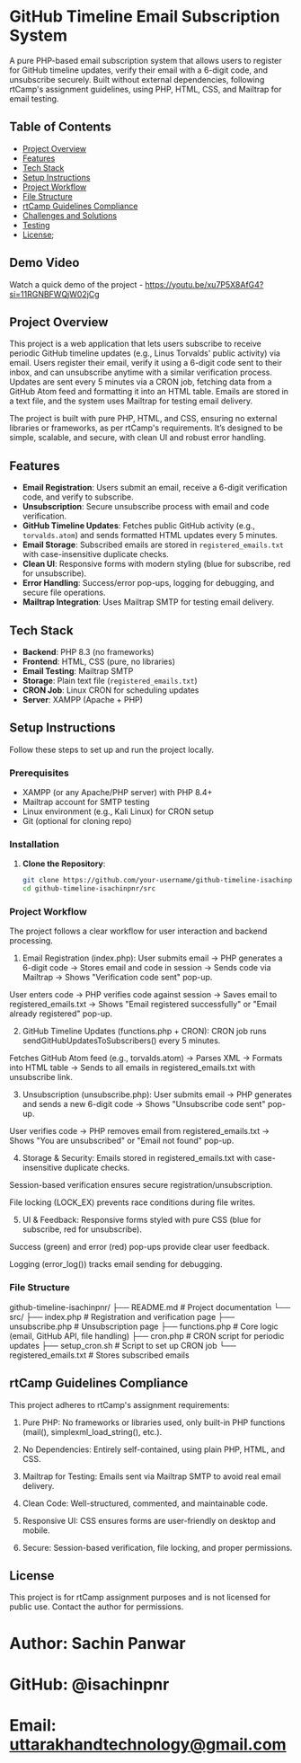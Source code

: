# GitHub Timeline Email Subscription System

A pure PHP-based email subscription system that allows users to register for GitHub timeline updates, verify their email with a 6-digit code, and unsubscribe securely. Built without external dependencies, following rtCamp's assignment guidelines, using PHP, HTML, CSS, and Mailtrap for email testing.

## Table of Contents
- [Project Overview](#project-overview)
- [Features](#features)
- [Tech Stack](#tech-stack)
- [Setup Instructions](#setup-instructions)
- [Project Workflow](#project-workflow)
- [File Structure](#file-structure)
- [rtCamp Guidelines Compliance](#rtcamp-guidelines-compliance)
- [Challenges and Solutions](#challenges-and-solutions)
- [Testing](#testing)
- [License](#license);

## Demo Video
Watch a quick demo of the project - https://youtu.be/xu7P5X8AfG4?si=11RGNBFWQjW02jCg  
<!-- *Note*: The video is private; contact the author for access if needed. -->

## Project Overview
This project is a web application that lets users subscribe to receive periodic GitHub timeline updates (e.g., Linus Torvalds' public activity) via email. Users register their email, verify it using a 6-digit code sent to their inbox, and can unsubscribe anytime with a similar verification process. Updates are sent every 5 minutes via a CRON job, fetching data from a GitHub Atom feed and formatting it into an HTML table. Emails are stored in a text file, and the system uses Mailtrap for testing email delivery.

The project is built with pure PHP, HTML, and CSS, ensuring no external libraries or frameworks, as per rtCamp's requirements. It’s designed to be simple, scalable, and secure, with clean UI and robust error handling.

## Features
- **Email Registration**: Users submit an email, receive a 6-digit verification code, and verify to subscribe.
- **Unsubscription**: Secure unsubscribe process with email and code verification.
- **GitHub Timeline Updates**: Fetches public GitHub activity (e.g., `torvalds.atom`) and sends formatted HTML updates every 5 minutes.
- **Email Storage**: Subscribed emails are stored in `registered_emails.txt` with case-insensitive duplicate checks.
- **Clean UI**: Responsive forms with modern styling (blue for subscribe, red for unsubscribe).
- **Error Handling**: Success/error pop-ups, logging for debugging, and secure file operations.
- **Mailtrap Integration**: Uses Mailtrap SMTP for testing email delivery.

## Tech Stack
- **Backend**: PHP 8.3 (no frameworks)
- **Frontend**: HTML, CSS (pure, no libraries)
- **Email Testing**: Mailtrap SMTP
- **Storage**: Plain text file (`registered_emails.txt`)
- **CRON Job**: Linux CRON for scheduling updates
- **Server**: XAMPP (Apache + PHP)

## Setup Instructions
Follow these steps to set up and run the project locally.

### Prerequisites
- XAMPP (or any Apache/PHP server) with PHP 8.4+
- Mailtrap account for SMTP testing
- Linux environment (e.g., Kali Linux) for CRON setup
- Git (optional for cloning repo)

### Installation
1. **Clone the Repository**:
   ```bash
   git clone https://github.com/your-username/github-timeline-isachinpnr.git
   cd github-timeline-isachinpnr/src

### Project Workflow
The project follows a clear workflow for user interaction and backend processing.

1. Email Registration (index.php):
User submits email → PHP generates a 6-digit code → Stores email and code in session → Sends code via Mailtrap → Shows "Verification code sent" pop-up.

User enters code → PHP verifies code against session → Saves email to registered_emails.txt → Shows "Email registered successfully" or "Email already registered" pop-up.

2. GitHub Timeline Updates (functions.php + CRON):
CRON job runs sendGitHubUpdatesToSubscribers() every 5 minutes.

Fetches GitHub Atom feed (e.g., torvalds.atom) → Parses XML → Formats into HTML table → Sends to all emails in registered_emails.txt with unsubscribe link.

3. Unsubscription (unsubscribe.php):
User submits email → PHP generates and sends a new 6-digit code → Shows "Unsubscribe code sent" pop-up.

User verifies code → PHP removes email from registered_emails.txt → Shows "You are unsubscribed" or "Email not found" pop-up.

4. Storage & Security:
Emails stored in registered_emails.txt with case-insensitive duplicate checks.

Session-based verification ensures secure registration/unsubscription.

File locking (LOCK_EX) prevents race conditions during file writes.

5. UI & Feedback:
Responsive forms styled with pure CSS (blue for subscribe, red for unsubscribe).

Success (green) and error (red) pop-ups provide clear user feedback.

Logging (error_log()) tracks email sending for debugging.

### File Structure

github-timeline-isachinpnr/
├── README.md               # Project documentation
└── src/
    ├── index.php           # Registration and verification page
    ├── unsubscribe.php     # Unsubscription page
    ├── functions.php       # Core logic (email, GitHub API, file handling)
    ├── cron.php            # CRON script for periodic updates
    ├── setup_cron.sh       # Script to set up CRON job
    └── registered_emails.txt # Stores subscribed emails

## rtCamp Guidelines Compliance

This project adheres to rtCamp's assignment requirements:
1. Pure PHP: No frameworks or libraries used, only built-in PHP functions (mail(), simplexml_load_string(), etc.).

2. No Dependencies: Entirely self-contained, using plain PHP, HTML, and CSS.

3. Mailtrap for Testing: Emails sent via Mailtrap SMTP to avoid real email delivery.

4. Clean Code: Well-structured, commented, and maintainable code.

5. Responsive UI: CSS ensures forms are user-friendly on desktop and mobile.

6. Secure: Session-based verification, file locking, and proper permissions.

## License
This project is for rtCamp assignment purposes and is not licensed for public use. Contact the author for permissions.

# Author: Sachin Panwar
# GitHub: @isachinpnr
# Email:  uttarakhandtechnology@gmail.com


